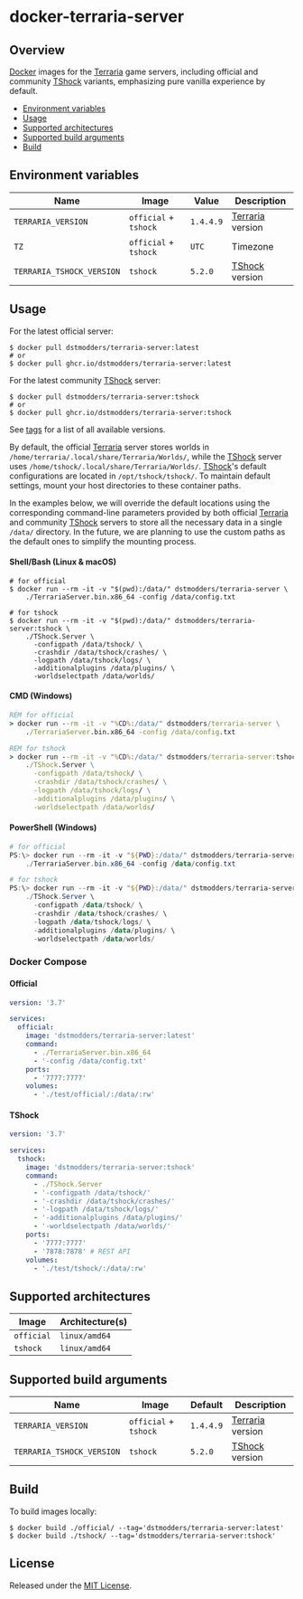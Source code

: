 # docker-terraria-server

## Overview

[Docker] images for the [Terraria] game servers, including official and
community [TShock] variants, emphasizing pure vanilla experience by default.

- [Environment variables](#environment-variables)
- [Usage](#usage)
- [Supported architectures](#supported-architectures)
- [Supported build arguments](#supported-build-arguments)
- [Build](#build)

## Environment variables

| Name                      | Image                 | Value     | Description        |
| ------------------------- | --------------------- | --------- | ------------------ |
| `TERRARIA_VERSION`        | `official` + `tshock` | `1.4.4.9` | [Terraria] version |
| `TZ`                      | `official` + `tshock` | `UTC`     | Timezone           |
| `TERRARIA_TSHOCK_VERSION` | `tshock`              | `5.2.0`   | [TShock] version   |

## Usage

For the latest official server:

```shell
$ docker pull dstmodders/terraria-server:latest
# or
$ docker pull ghcr.io/dstmodders/terraria-server:latest
```

For the latest community [TShock] server:

```shell
$ docker pull dstmodders/terraria-server:tshock
# or
$ docker pull ghcr.io/dstmodders/terraria-server:tshock
```

See [tags] for a list of all available versions.

By default, the official [Terraria] server stores worlds in
`/home/terraria/.local/share/Terraria/Worlds/`, while the [TShock] server uses
`/home/tshock/.local/share/Terraria/Worlds/`. [TShock]'s default configurations
are located in `/opt/tshock/tshock/`. To maintain default settings, mount your
host directories to these container paths.

In the examples below, we will override the default locations using the
corresponding command-line parameters provided by both official [Terraria] and
community [TShock] servers to store all the necessary data in a single `/data/`
directory. In the future, we are planning to use the custom paths as the default
ones to simplify the mounting process.

#### Shell/Bash (Linux & macOS)

```shell
# for official
$ docker run --rm -it -v "$(pwd):/data/" dstmodders/terraria-server \
    ./TerrariaServer.bin.x86_64 -config /data/config.txt

# for tshock
$ docker run --rm -it -v "$(pwd):/data/" dstmodders/terraria-server:tshock \
    ./TShock.Server \
      -configpath /data/tshock/ \
      -crashdir /data/tshock/crashes/ \
      -logpath /data/tshock/logs/ \
      -additionalplugins /data/plugins/ \
      -worldselectpath /data/worlds/
```

#### CMD (Windows)

```cmd
REM for official
> docker run --rm -it -v "%CD%:/data/" dstmodders/terraria-server \
    ./TerrariaServer.bin.x86_64 -config /data/config.txt

REM for tshock
> docker run --rm -it -v "%CD%:/data/" dstmodders/terraria-server:tshock \
    ./TShock.Server \
      -configpath /data/tshock/ \
      -crashdir /data/tshock/crashes/ \
      -logpath /data/tshock/logs/ \
      -additionalplugins /data/plugins/ \
      -worldselectpath /data/worlds/
```

#### PowerShell (Windows)

```powershell
# for official
PS:\> docker run --rm -it -v "${PWD}:/data/" dstmodders/terraria-server \
    ./TerrariaServer.bin.x86_64 -config /data/config.txt

# for tshock
PS:\> docker run --rm -it -v "${PWD}:/data/" dstmodders/terraria-server:tshock \
    ./TShock.Server \
      -configpath /data/tshock/ \
      -crashdir /data/tshock/crashes/ \
      -logpath /data/tshock/logs/ \
      -additionalplugins /data/plugins/ \
      -worldselectpath /data/worlds/
```

### Docker Compose

#### Official

```yaml
version: '3.7'

services:
  official:
    image: 'dstmodders/terraria-server:latest'
    command:
      - ./TerrariaServer.bin.x86_64
      - '-config /data/config.txt'
    ports:
      - '7777:7777'
    volumes:
      - './test/official/:/data/:rw'
```

#### TShock

```yaml
version: '3.7'

services:
  tshock:
    image: 'dstmodders/terraria-server:tshock'
    command:
      - ./TShock.Server
      - '-configpath /data/tshock/'
      - '-crashdir /data/tshock/crashes/'
      - '-logpath /data/tshock/logs/'
      - '-additionalplugins /data/plugins/'
      - '-worldselectpath /data/worlds/'
    ports:
      - '7777:7777'
      - '7878:7878' # REST API
    volumes:
      - './test/tshock/:/data/:rw'
```

## Supported architectures

| Image      | Architecture(s) |
| ---------- | --------------- |
| `official` | `linux/amd64`   |
| `tshock`   | `linux/amd64`   |

## Supported build arguments

| Name                      | Image                 | Default   | Description        |
| ------------------------- | --------------------- | --------- | ------------------ |
| `TERRARIA_VERSION`        | `official` + `tshock` | `1.4.4.9` | [Terraria] version |
| `TERRARIA_TSHOCK_VERSION` | `tshock`              | `5.2.0`   | [TShock] version   |

## Build

To build images locally:

```shell
$ docker build ./official/ --tag='dstmodders/terraria-server:latest'
$ docker build ./tshock/ --tag='dstmodders/terraria-server:tshock'
```

## License

Released under the [MIT License](https://opensource.org/licenses/MIT).

[docker]: https://www.docker.com/
[tags]: https://hub.docker.com/r/dstmodders/imagemagick/tags
[terraria]: https://terraria.org/
[tshock]: https://github.com/Pryaxis/TShock
